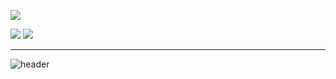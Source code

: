 <a href="https://github.com/dododo3o"><img src="https://hits.seeyoufarm.com/api/count/incr/badge.svg?url=https%3A%2F%2Fgithub.com%2Fdododo3o&count_bg=%23C2C0C0&title_bg=%23000000&icon=github.svg&icon_color=%23FFFFFF&title=hits&edge_flat=false)"/></a>

<a href="https://www.notion.so/hyun-97/4bd08b0feaeb4a4dbe4c9d7cb8237e3f?v=00dc11cbc8c7403ba3ed1bbec0e33d87"><img src="https://img.shields.io/badge/notion-000000?style=flat-square&logo=Notion&logoColor=white"/></a>
<a href="https://dododo3o.github.io/"><img src="https://img.shields.io/badge/Github.io-181717?style=flat-square&logo=Github&logoColor=white"/></a>

- - -

![header](https://capsule-render.vercel.app/api?type=cylinder&color=0:FFe4e1,100:F5F5dc&text=김현정&animation=twinkling&fontColor=444444&fontSize=40&fontAlign=50&fontAlignY=43&descSize=25&desc=안보야줌&descAlign=50&descAlignY=75)
